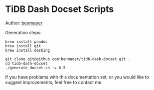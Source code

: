 TiDB Dash Docset Scripts
=======================
Author: [benmaoer](http://github.com/benmaoer)

Generation steps:
```
brew install pandoc
brew install git
brew install dashing

git clone git@github.com:benmaoer/tidb-dash-docset.git .
cd tidb-dash-docset
./generate_docset.sh -v 6.5

```

If you have problems with this documentation set, or you would like to suggest
improvements, feel free to contact me.